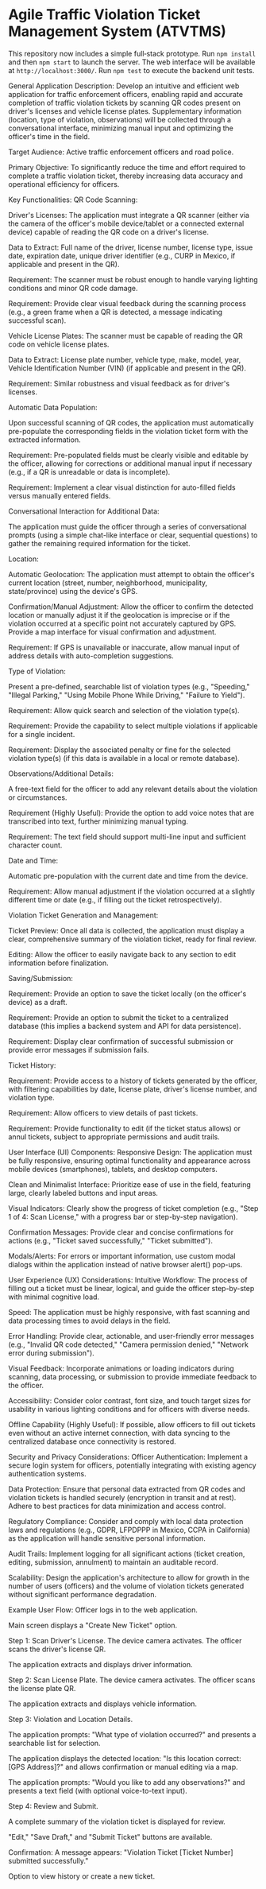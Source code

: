 # Agile Traffic Violation Ticket Management System (ATVTMS)

This repository now includes a simple full‑stack prototype.
Run `npm install` and then `npm start` to launch the server. The web interface will be available at `http://localhost:3000/`.
Run `npm test` to execute the backend unit tests.


General Application Description:
Develop an intuitive and efficient web application for traffic enforcement officers, enabling rapid and accurate completion of traffic violation tickets by scanning QR codes present on driver's licenses and vehicle license plates. Supplementary information (location, type of violation, observations) will be collected through a conversational interface, minimizing manual input and optimizing the officer's time in the field.

Target Audience:
Active traffic enforcement officers and road police.

Primary Objective:
To significantly reduce the time and effort required to complete a traffic violation ticket, thereby increasing data accuracy and operational efficiency for officers.

Key Functionalities:
QR Code Scanning:

Driver's Licenses: The application must integrate a QR scanner (either via the camera of the officer's mobile device/tablet or a connected external device) capable of reading the QR code on a driver's license.

Data to Extract: Full name of the driver, license number, license type, issue date, expiration date, unique driver identifier (e.g., CURP in Mexico, if applicable and present in the QR).

Requirement: The scanner must be robust enough to handle varying lighting conditions and minor QR code damage.

Requirement: Provide clear visual feedback during the scanning process (e.g., a green frame when a QR is detected, a message indicating successful scan).

Vehicle License Plates: The scanner must be capable of reading the QR code on vehicle license plates.

Data to Extract: License plate number, vehicle type, make, model, year, Vehicle Identification Number (VIN) (if applicable and present in the QR).

Requirement: Similar robustness and visual feedback as for driver's licenses.

Automatic Data Population:

Upon successful scanning of QR codes, the application must automatically pre-populate the corresponding fields in the violation ticket form with the extracted information.

Requirement: Pre-populated fields must be clearly visible and editable by the officer, allowing for corrections or additional manual input if necessary (e.g., if a QR is unreadable or data is incomplete).

Requirement: Implement a clear visual distinction for auto-filled fields versus manually entered fields.

Conversational Interaction for Additional Data:

The application must guide the officer through a series of conversational prompts (using a simple chat-like interface or clear, sequential questions) to gather the remaining required information for the ticket.

Location:

Automatic Geolocation: The application must attempt to obtain the officer's current location (street, number, neighborhood, municipality, state/province) using the device's GPS.

Confirmation/Manual Adjustment: Allow the officer to confirm the detected location or manually adjust it if the geolocation is imprecise or if the violation occurred at a specific point not accurately captured by GPS. Provide a map interface for visual confirmation and adjustment.

Requirement: If GPS is unavailable or inaccurate, allow manual input of address details with auto-completion suggestions.

Type of Violation:

Present a pre-defined, searchable list of violation types (e.g., "Speeding," "Illegal Parking," "Using Mobile Phone While Driving," "Failure to Yield").

Requirement: Allow quick search and selection of the violation type(s).

Requirement: Provide the capability to select multiple violations if applicable for a single incident.

Requirement: Display the associated penalty or fine for the selected violation type(s) (if this data is available in a local or remote database).

Observations/Additional Details:

A free-text field for the officer to add any relevant details about the violation or circumstances.

Requirement (Highly Useful): Provide the option to add voice notes that are transcribed into text, further minimizing manual typing.

Requirement: The text field should support multi-line input and sufficient character count.

Date and Time:

Automatic pre-population with the current date and time from the device.

Requirement: Allow manual adjustment if the violation occurred at a slightly different time or date (e.g., if filling out the ticket retrospectively).

Violation Ticket Generation and Management:

Ticket Preview: Once all data is collected, the application must display a clear, comprehensive summary of the violation ticket, ready for final review.

Editing: Allow the officer to easily navigate back to any section to edit information before finalization.

Saving/Submission:

Requirement: Provide an option to save the ticket locally (on the officer's device) as a draft.

Requirement: Provide an option to submit the ticket to a centralized database (this implies a backend system and API for data persistence).

Requirement: Display clear confirmation of successful submission or provide error messages if submission fails.

Ticket History:

Requirement: Provide access to a history of tickets generated by the officer, with filtering capabilities by date, license plate, driver's license number, and violation type.

Requirement: Allow officers to view details of past tickets.

Requirement: Provide functionality to edit (if the ticket status allows) or annul tickets, subject to appropriate permissions and audit trails.

User Interface (UI) Components:
Responsive Design: The application must be fully responsive, ensuring optimal functionality and appearance across mobile devices (smartphones), tablets, and desktop computers.

Clean and Minimalist Interface: Prioritize ease of use in the field, featuring large, clearly labeled buttons and input areas.

Visual Indicators: Clearly show the progress of ticket completion (e.g., "Step 1 of 4: Scan License," with a progress bar or step-by-step navigation).

Confirmation Messages: Provide clear and concise confirmations for actions (e.g., "Ticket saved successfully," "Ticket submitted").

Modals/Alerts: For errors or important information, use custom modal dialogs within the application instead of native browser alert() pop-ups.

User Experience (UX) Considerations:
Intuitive Workflow: The process of filling out a ticket must be linear, logical, and guide the officer step-by-step with minimal cognitive load.

Speed: The application must be highly responsive, with fast scanning and data processing times to avoid delays in the field.

Error Handling: Provide clear, actionable, and user-friendly error messages (e.g., "Invalid QR code detected," "Camera permission denied," "Network error during submission").

Visual Feedback: Incorporate animations or loading indicators during scanning, data processing, or submission to provide immediate feedback to the officer.

Accessibility: Consider color contrast, font size, and touch target sizes for usability in various lighting conditions and for officers with diverse needs.

Offline Capability (Highly Useful): If possible, allow officers to fill out tickets even without an active internet connection, with data syncing to the centralized database once connectivity is restored.

Security and Privacy Considerations:
Officer Authentication: Implement a secure login system for officers, potentially integrating with existing agency authentication systems.

Data Protection: Ensure that personal data extracted from QR codes and violation tickets is handled securely (encryption in transit and at rest). Adhere to best practices for data minimization and access control.

Regulatory Compliance: Consider and comply with local data protection laws and regulations (e.g., GDPR, LFPDPPP in Mexico, CCPA in California) as the application will handle sensitive personal information.

Audit Trails: Implement logging for all significant actions (ticket creation, editing, submission, annulment) to maintain an auditable record.

Scalability:
Design the application's architecture to allow for growth in the number of users (officers) and the volume of violation tickets generated without significant performance degradation.

Example User Flow:
Officer logs in to the web application.

Main screen displays a "Create New Ticket" option.

Step 1: Scan Driver's License. The device camera activates. The officer scans the driver's license QR.

The application extracts and displays driver information.

Step 2: Scan License Plate. The device camera activates. The officer scans the license plate QR.

The application extracts and displays vehicle information.

Step 3: Violation and Location Details.

The application prompts: "What type of violation occurred?" and presents a searchable list for selection.

The application displays the detected location: "Is this location correct: [GPS Address]?" and allows confirmation or manual editing via a map.

The application prompts: "Would you like to add any observations?" and presents a text field (with optional voice-to-text input).

Step 4: Review and Submit.

A complete summary of the violation ticket is displayed for review.

"Edit," "Save Draft," and "Submit Ticket" buttons are available.

Confirmation: A message appears: "Violation Ticket [Ticket Number] submitted successfully."

Option to view history or create a new ticket.
